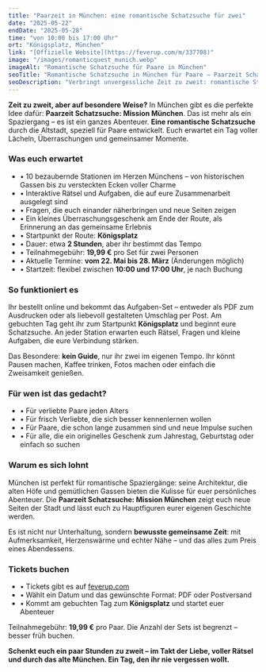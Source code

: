 ```yaml
---
title: "Paarzeit in München: eine romantische Schatzsuche für zwei"
date: "2025-05-22"
endDate: "2025-05-28"
time: "von 10:00 bis 17:00 Uhr"
ort: "Königsplatz, München"
link: "[Offizielle Website](https://feverup.com/m/337708)"
image: "/images/romanticquest_munich.webp"
imageAlt: "Romantische Schatzsuche für Paare in München"
seoTitle: "Romantische Schatzsuche in München für Paare — Paarzeit Schatzsuche"
seoDescription: "Verbringt unvergessliche Zeit zu zweit: romantische Stadtrallye durch München mit Rätseln, Geschenken und Liebe."
---
```


**Zeit zu zweit, aber auf besondere Weise?** In München gibt es die perfekte Idee dafür: **Paarzeit Schatzsuche: Mission München**. Das ist mehr als ein Spaziergang – es ist ein ganzes Abenteuer. **Eine romantische Schatzsuche** durch die Altstadt, speziell für Paare entwickelt. Euch erwartet ein Tag voller Lächeln, Überraschungen und gemeinsamer Momente.

### Was euch erwartet

- • 10 bezaubernde Stationen im Herzen Münchens – von historischen Gassen bis zu versteckten Ecken voller Charme
- • Interaktive Rätsel und Aufgaben, die auf eure Zusammenarbeit ausgelegt sind
- • Fragen, die euch einander näherbringen und neue Seiten zeigen
- • Ein kleines Überraschungsgeschenk am Ende der Route, als Erinnerung an das gemeinsame Erlebnis
- • Startpunkt der Route: **Königsplatz**
- • Dauer: etwa **2 Stunden**, aber ihr bestimmt das Tempo
- • Teilnahmegebühr: **19,99 €** pro Set für zwei Personen
- • Aktuelle Termine: **vom 22. Mai bis 28. März** (Änderungen möglich)
- • Startzeit: flexibel zwischen **10:00 und 17:00 Uhr**, je nach Buchung

### So funktioniert es

Ihr bestellt online und bekommt das Aufgaben-Set – entweder als PDF zum Ausdrucken oder als liebevoll gestalteten Umschlag per Post. Am gebuchten Tag geht ihr zum Startpunkt **Königsplatz** und beginnt eure Schatzsuche. An jeder Station erwarten euch Rätsel, Fragen und kleine Aufgaben, die eure Verbindung stärken.

Das Besondere: **kein Guide**, nur ihr zwei im eigenen Tempo. Ihr könnt Pausen machen, Kaffee trinken, Fotos machen oder einfach die Zweisamkeit genießen.

### Für wen ist das gedacht?

- • Für verliebte Paare jeden Alters
- • Für frisch Verliebte, die sich besser kennenlernen wollen
- • Für Paare, die schon lange zusammen sind und neue Impulse suchen
- • Für alle, die ein originelles Geschenk zum Jahrestag, Geburtstag oder einfach so suchen

### Warum es sich lohnt

München ist perfekt für romantische Spaziergänge: seine Architektur, die alten Höfe und gemütlichen Gassen bieten die Kulisse für euer persönliches Abenteuer. Die **Paarzeit Schatzsuche: Mission München** zeigt euch neue Seiten der Stadt und lässt euch zu Hauptfiguren eurer eigenen Geschichte werden.

Es ist nicht nur Unterhaltung, sondern **bewusste gemeinsame Zeit**: mit Aufmerksamkeit, Herzenswärme und echter Nähe – und das alles zum Preis eines Abendessens.

### Tickets buchen

- • Tickets gibt es auf [feverup.com](https://feverup.com/m/337708)
- • Wählt ein Datum und das gewünschte Format: PDF oder Postversand
- • Kommt am gebuchten Tag zum **Königsplatz** und startet euer Abenteuer

Teilnahmegebühr: **19,99 €** pro Paar. Die Anzahl der Sets ist begrenzt – besser früh buchen.

**Schenkt euch ein paar Stunden zu zweit – im Takt der Liebe, voller Rätsel und durch das alte München. Ein Tag, den ihr nie vergessen wollt.**

